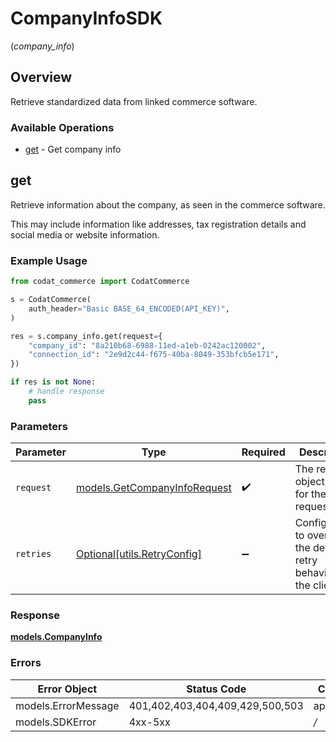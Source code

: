 # CompanyInfoSDK
(*company_info*)

## Overview

Retrieve standardized data from linked commerce software.

### Available Operations

* [get](#get) - Get company info

## get

Retrieve information about the company, as seen in the commerce software.

This may include information like addresses, tax registration details and social media or website information.

### Example Usage

```python
from codat_commerce import CodatCommerce

s = CodatCommerce(
    auth_header="Basic BASE_64_ENCODED(API_KEY)",
)

res = s.company_info.get(request={
    "company_id": "8a210b68-6988-11ed-a1eb-0242ac120002",
    "connection_id": "2e9d2c44-f675-40ba-8049-353bfcb5e171",
})

if res is not None:
    # handle response
    pass

```

### Parameters

| Parameter                                                             | Type                                                                  | Required                                                              | Description                                                           |
| --------------------------------------------------------------------- | --------------------------------------------------------------------- | --------------------------------------------------------------------- | --------------------------------------------------------------------- |
| `request`                                                             | [models.GetCompanyInfoRequest](../../models/getcompanyinforequest.md) | :heavy_check_mark:                                                    | The request object to use for the request.                            |
| `retries`                                                             | [Optional[utils.RetryConfig]](../../models/utils/retryconfig.md)      | :heavy_minus_sign:                                                    | Configuration to override the default retry behavior of the client.   |

### Response

**[models.CompanyInfo](../../models/companyinfo.md)**

### Errors

| Error Object                    | Status Code                     | Content Type                    |
| ------------------------------- | ------------------------------- | ------------------------------- |
| models.ErrorMessage             | 401,402,403,404,409,429,500,503 | application/json                |
| models.SDKError                 | 4xx-5xx                         | */*                             |
